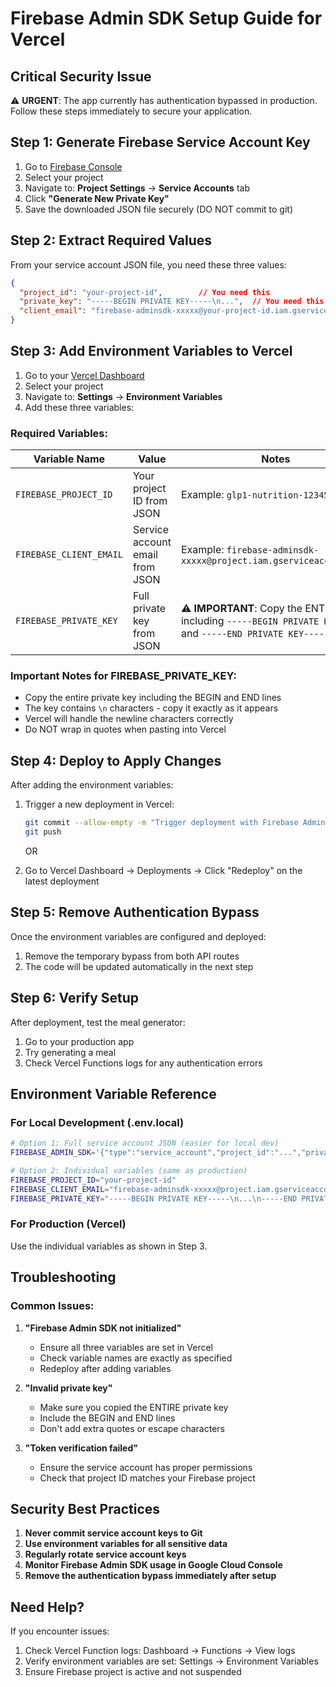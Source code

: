 # Firebase Admin SDK Setup Guide for Vercel

## Critical Security Issue
⚠️ **URGENT**: The app currently has authentication bypassed in production. Follow these steps immediately to secure your application.

## Step 1: Generate Firebase Service Account Key

1. Go to [Firebase Console](https://console.firebase.google.com)
2. Select your project
3. Navigate to: **Project Settings** → **Service Accounts** tab
4. Click **"Generate New Private Key"**
5. Save the downloaded JSON file securely (DO NOT commit to git)

## Step 2: Extract Required Values

From your service account JSON file, you need these three values:

```json
{
  "project_id": "your-project-id",        // You need this
  "private_key": "-----BEGIN PRIVATE KEY-----\n...",  // You need this
  "client_email": "firebase-adminsdk-xxxxx@your-project-id.iam.gserviceaccount.com"  // You need this
}
```

## Step 3: Add Environment Variables to Vercel

1. Go to your [Vercel Dashboard](https://vercel.com/dashboard)
2. Select your project
3. Navigate to: **Settings** → **Environment Variables**
4. Add these three variables:

### Required Variables:

| Variable Name | Value | Notes |
|--------------|-------|-------|
| `FIREBASE_PROJECT_ID` | Your project ID from JSON | Example: `glp1-nutrition-12345` |
| `FIREBASE_CLIENT_EMAIL` | Service account email from JSON | Example: `firebase-adminsdk-xxxxx@project.iam.gserviceaccount.com` |
| `FIREBASE_PRIVATE_KEY` | Full private key from JSON | ⚠️ **IMPORTANT**: Copy the ENTIRE key including `-----BEGIN PRIVATE KEY-----` and `-----END PRIVATE KEY-----` |

### Important Notes for FIREBASE_PRIVATE_KEY:
- Copy the entire private key including the BEGIN and END lines
- The key contains `\n` characters - copy it exactly as it appears
- Vercel will handle the newline characters correctly
- Do NOT wrap in quotes when pasting into Vercel

## Step 4: Deploy to Apply Changes

After adding the environment variables:

1. Trigger a new deployment in Vercel:
   ```bash
   git commit --allow-empty -m "Trigger deployment with Firebase Admin SDK vars"
   git push
   ```
   
   OR
   
2. Go to Vercel Dashboard → Deployments → Click "Redeploy" on the latest deployment

## Step 5: Remove Authentication Bypass

Once the environment variables are configured and deployed:

1. Remove the temporary bypass from both API routes
2. The code will be updated automatically in the next step

## Step 6: Verify Setup

After deployment, test the meal generator:

1. Go to your production app
2. Try generating a meal
3. Check Vercel Functions logs for any authentication errors

## Environment Variable Reference

### For Local Development (.env.local)

```bash
# Option 1: Full service account JSON (easier for local dev)
FIREBASE_ADMIN_SDK='{"type":"service_account","project_id":"...","private_key":"...","client_email":"..."}'

# Option 2: Individual variables (same as production)
FIREBASE_PROJECT_ID="your-project-id"
FIREBASE_CLIENT_EMAIL="firebase-adminsdk-xxxxx@project.iam.gserviceaccount.com"
FIREBASE_PRIVATE_KEY="-----BEGIN PRIVATE KEY-----\n...\n-----END PRIVATE KEY-----"
```

### For Production (Vercel)

Use the individual variables as shown in Step 3.

## Troubleshooting

### Common Issues:

1. **"Firebase Admin SDK not initialized"**
   - Ensure all three variables are set in Vercel
   - Check variable names are exactly as specified
   - Redeploy after adding variables

2. **"Invalid private key"**
   - Make sure you copied the ENTIRE private key
   - Include the BEGIN and END lines
   - Don't add extra quotes or escape characters

3. **"Token verification failed"**
   - Ensure the service account has proper permissions
   - Check that project ID matches your Firebase project

## Security Best Practices

1. **Never commit service account keys to Git**
2. **Use environment variables for all sensitive data**
3. **Regularly rotate service account keys**
4. **Monitor Firebase Admin SDK usage in Google Cloud Console**
5. **Remove the authentication bypass immediately after setup**

## Need Help?

If you encounter issues:
1. Check Vercel Function logs: Dashboard → Functions → View logs
2. Verify environment variables are set: Settings → Environment Variables
3. Ensure Firebase project is active and not suspended